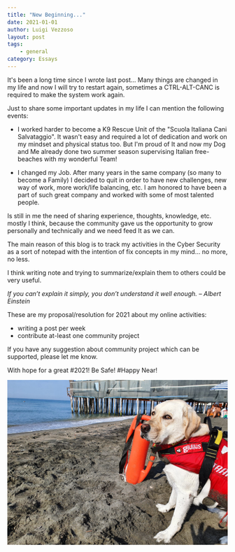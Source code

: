 ```yaml
---
title: "New Beginning..."
date: 2021-01-01
author: Luigi Vezzoso
layout: post
tags: 
    - general
category: Essays
---
```



It's been a long time since I wrote last post... Many things are changed in my life and now I will try to restart again, sometimes a CTRL-ALT-CANC is required to make the system work again.

Just to share some important updates in my life I can mention the following events:

- I worked harder to become a K9 Rescue Unit of the "Scuola Italiana Cani Salvataggio". It wasn't easy and required a lot of dedication and work on my mindset and physical status too. But I'm proud of It and now my Dog and Me already done two summer season supervising Italian free-beaches with my wonderful Team!

- I changed my Job. After many years in the same company (so many to become a Family) I decided to quit in order to have new challenges, new way of work, more work/life balancing, etc. I am honored to have been a part of such great company and worked with some of most talented people.


Is still in me the need of sharing experience, thoughts, knowledge, etc. mostly I think, because the community gave us the opportunity to grow personally and technically and we need feed It as we can.

The main reason of this blog is to track my activities in the Cyber Security as a sort of notepad with the intention of fix concepts in my mind... no more, no less.

I think writing note and trying to summarize/explain them to others  could be very useful.

*If you can’t explain it simply, you don’t understand it well enough. – Albert Einstein*

These are my proposal/resolution for 2021 about my online activities:

- writing a post per week
- contribute at-least one community project


If you have any suggestion about community project which can be supported, please let me know.

With hope for a great #2021! Be Safe! #Happy Near!

![Mira](assets/postimages/mira.jpg)